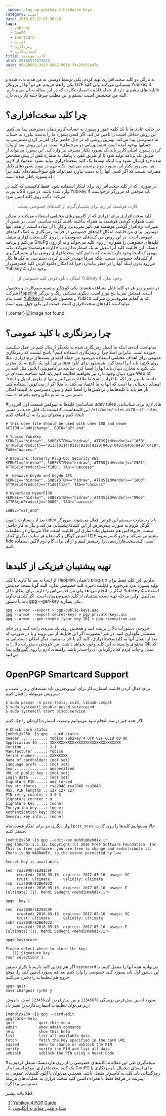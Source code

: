 ```yaml
---
_index: plug-up-yubikey-4-hardware-keys
category: امنیت
date: 2016-05-22 07:30:28
tags:
  - yubikey
  - GnuPG
  - smartcard
  - امنیت
  - رمزنگاری
  - اسمارت‌کارت
title: کارت هوشمند
utid: 20160522073028
uuid: 99e28963-3c19-49d7-961b-f4c25c59ad7e
---
```

به تازگی دو کلید سخت‌افزاری تهیه کردم، یکی توسط دوستی به من هدیه داده شده و یکی را هم خریدم. هر دو آنها از پروتکل U2F پشتیبانی می‌کنند ولی کلید Yubikey 4 قابلیت‌های بیشتری دارد از جمله قابلیت اسمارت‌کارت که در این مقاله به آن می‌پردازم. البته من متخصص امنیت نیستم و این مطلب صرفا جنبه کاربردی دارد.

# چرا کلید سخت‌افزاری؟
در حالت عادی ما با بک کلمه عبور و پسورد به حساب کاربری‌مان دسترسی پیدا می‌کنیم. این روش حداقل امنیت را تامین می‌کند. اگر کسی پسورد ما را بدست بیاورد به حساب ما دسترسی پیدا می‌کند. بهترین روشی که در حال حاضر برای امن‌تر کردن دسترسی به حسابها بوجود آمده است «تصدیق‌یابی دو مرحله‌ای» است. در این روش بعد از وارد کردن پسورد اصلی کاربر باید یک پسورد یکبار مصرف نیز وارد کند. این پسورد می‌تواند از طریق یک برنامه تولید شود یا از طریق تلفن یا پیامک به شماره تلفن از پیش مشخص شده فرد ارسال بشود و یا اینکه توسط یک کلید سخت‌افزاری تولید بشود. معمولا از کاربر هر سی روز یکبار این پسورد دوم پرسیده می‌شود. نکته مهم در مورد پسورد‌های یکبار مصرف اینست که اگر کسی آنها را به دست بیاورد نمی‌تواند هیچ سوءاستفاده‌ای بکند چرا که پسورد باطل شده است.

در صورتی که از کلید سخت‌افزاری برای اینکار استفاده شود، فقط کافیست که کلید در پورت USB وارد شده باشد. در مورد Yubikey 4 باید موقعی که مرورگر درخواست می‌کند، دگمه روی کلید لمس شود. 

> کارت هوشمند ابزاری برای پشتبیان‌گیری از کلیدهای خصوصی نیست.

کلید سخت‌افزاری برای افرادی که از کامپیوترهای مختلفی استفاده می‌کنند یا ممکن است همواره گوشی هوشمند به همراه نداشته باشند گزینه مناسبی است. در ضمن از تغییرات نرم‌افزار گوشی هوشمند هم تاثیر نمی‌پذیرد و کار با آن ساده است. از همه اینها مهمترین برای من قابلیت انتقال کلیدهای خصوصی در فرآیند رمزنگاری به کمک کلیدهای عمومی است. در این روش من کلیدهای خصوصی‌ام را روی کلیدسخت‌افزاری منتقل می‌کنم و برنامه GnuPg کلیدهای خصوصی را همواره از روی کلید می‌خواند و نه از روی دیسک. این قابلیت کلید آنرا تبدیل به یک اسمارت‌کارت یا «کارت هوشمند» می‌کند. نکته مهمی که اینجا وجود دارد اینست که بدانیم کلید سخت‌افزاری روشی برای پشتبیان‌گیری از کلیدهای خصوصی نیست، بلکه صرفا جهت راحت‌تر کردن دسترسی به کلیدها بکار می‌رود بدون اینکه آنها را در خطر بیاندازد. چرا که امکان دانلود کردن کلید خصوصی از Yubikey 4 وجود ندارد.

> امکان دانلود کردن کلید خصوصی از Yubikey 4 وجود ندارد.

در تصویر زیر هر دو کلید قابل مشاهده هستند. یکی کوچکتر و شبیه سیم‌کارت و محصول شرکت [Happlink](http://happlink.com/products.html) است. قیمتش تقریبا پنج یورو است. دیگری مشکلی رنگ و بزرگتر است بنام [Yubikey 4](https://www.yubico.com/2015/11/4th-gen-yubikey-4/) و محصول شرکت Yubico که به گمانم معروف‌ترین شرکت تولید‌کننده کلید‌های سخت‌افزاری است. قیمت این یکی چهل یورو است.

{:.center}
![image not found](assets/pimg/hardware-keys-2016-05-22-075322.jpg "کلید‌های سخت‌افزاری Yubikey 4 و plug-up")


# چرا رمزنگاری با کلید عمومی؟
مدتهاست ایده‌ی اینکه ما ایمیل رمزنگاری شده به یکدیگر ارسال کنیم در عمل شکست خورده است. بنابراین اصلا چرا از رمزنگاری استفاده کنیم؟ پاسخ اینست که رمزنگاری عمومی برای اهداف مختلفی استفاده می‌شود من جمله امضای بسته‌های نرم‌افزاری. مثلا برای آپلود یک پکیج به یک مخزن ppa روی لانچ‌پد باید آنرا امضا کرد. همینطور برای آپلود یک پکیج به مخازن دبیان باید آنها را امضا کرد. چنانچه در کامیونیتی آنلاینی مثل آنچه در مورد دبیان وجود دارد نیز بخواهیم فعالیت کنیم باید کلید شناخته شده‌ای در  Web of Trust داشته باشیم. چرا که ما افراد را شخصا ملاقات نمی‌کنیم و تنها از طریق ایمیل و امضای دیجیتالی ما است که آنها به ما اعتماد می‌کنند. یا مثلا اگر از بیت‌کوین استفاده کنید باز هم باید با کلیدهایمان تراکنش‌ها را امضا کنیم و بدون دسترسی به کلید‌ها امکان دسترسی به منابع مالی وجود نخواهد داشت. 

#شناساندن کلید‌ها به لینوکس
قسمت اول افزودن udev rules های لازم برای شناساندن این کلید‌هاست. کافیست یک فایل جدید در مسیر `/etc/udev/rules.d/70-u2f.rules` ایجاد کنیم و محتوای زیر را به آن اضافه کنیم:



	# this udev file should be used with udev 188 and newer
	ACTION!="add|change", GOTO="u2f_end"
	
	# Yubico YubiKey
	KERNEL=="hidraw*", SUBSYSTEM=="hidraw", ATTRS{idVendor}=="1050", ATTRS{idProduct}=="0113|0114|0115|0116|0120|0402|0403|0406|0407|0410", TAG+="uaccess"
	
	# Happlink (formerly Plug-Up) Security KEY
	KERNEL=="hidraw*", SUBSYSTEM=="hidraw", ATTRS{idVendor}=="2581", ATTRS{idProduct}=="f1d0", TAG+="uaccess"
	
	#  Neowave Keydo and Keydo AES
	KERNEL=="hidraw*", SUBSYSTEM=="hidraw", ATTRS{idVendor}=="1e0d", ATTRS{idProduct}=="f1d0|f1ae", TAG+="uaccess"
	
	# HyperSecu HyperFIDO
	KERNEL=="hidraw*", SUBSYSTEM=="hidraw", ATTRS{idVendor}=="096e", ATTRS{idProduct}=="0880", TAG+="uaccess"
	
	LABEL="u2f_end"



بعد از ریستارت دامون udev یا با ریستارت سیستم این قوانین فعال می‌شوند. مرورگر گوگل کروم به صورت پیش‌فرض از این کلیدها پشتیبانی می‌کند و نیاز به کار خاصی نیست. فایرفاکس هم مشغول پیاده‌سازی این قابلیت است. حالا می‌توان در تنظیمات امنیتی گوگل و گیت‌ها و هر سایت دیگری که از U2F پشتیبانی می‌کند و جزو کنسرسیوم fido است، کلید‌سخت‌فازاری‌مان را رجیستر کنیم و از آن برای گام دوم لاگین استفاده کنیم.

# تهیه پیشتیبان فیزیکی از کلیدها
از اینجا به بعد ما کاری با کلید Happlink یا همان plug-up نداریم. این کلید فقط برای تولید پسورد بدرد می‌خورد و قابلیت ذخیره کلید خصوصی ندارد. البته گویا نسخه جدیدش اینکار را انجام می‌دهد ولی من قدیمی‌اش را دارم. برای اینکار ما از Yubikey 4 استفاده می‌کنیم. اولین مرحله تهیه نسخه پشتبیان از کلید خصوصی‌مان است. اگر کلیدی ندارید باید با دستور gpg --gen-key  یکی بسازید.


	gpg --armor --export > pgp-public-keys.asc
	gpg --armor --export-secret-keys > pgp-private-keys.asc
	gpg --armor --gen-revoke [your key ID] > pgp-revocation.asc


خروجی دستورات بالا را پرینت کنید و همچنین روی یک سی‌دی رایت کنید و در جای مطمئنی نگهداری کنید. در غیر اینصورت اگر این فایل‌ها از بین بروند و یا در صورتی که بعد از انتقال آنها به کلیدسخت‌‌افزاری، کلید گم یا خراب بشود، دیگر امکان دست‌یابی به محتوای وابسته به این کلید وجود نخواهد داشت. من خروجی دستورات بالا را به QR کد تبدیل و چاپ کردم که بازگردانی آن راحت‌تر باشد. راهنمای لازم را روی [گیت‌هاب](https://github.com/4bitfocus/asc-key-to-qr-code) پیدا می‌کنید.


# OpenPGP Smartcard Support
برای فعال کردن قابلیت اسمارت‌کار برای اپن‌پی‌جی‌پی باید بسته‌های زیر را نصب و سرویس مربوطه را فعال کنیم:


	$ sudo pacman -S pcsc-tools, ccid, libusb-compat
	$ sudo systemctl enable pcscd.serviceand
	$ sudo systemctl start pcscd.service



اگر همه چیز درست انجام شود می‌توانیم وضعیت اسمارت‌کارتمان را چک کنیم:


	# Check card status
	[mehdi@x250 ~]$ gpg --card-status
	Reader ...........: Yubico Yubikey 4 OTP U2F CCID 00 00
	Application ID ...: XXXXXXXXXXXXXXXXXXXXXXXXXXXXXXXX
	Version ..........: 2.1
	Manufacturer .....: Yubico
	Serial number ....: XXXXXXXX
	Name of cardholder: [not set]
	Language prefs ...: [not set]
	Sex ..............: unspecified
	URL of public key : [not set]
	Login data .......: [not set]
	Signature PIN ....: not forced
	Key attributes ...: rsa2048 rsa2048 rsa2048
	Max. PIN lengths .: 127 127 127
	PIN retry counter : 3 0 3
	Signature counter : 0
	Signature key ....: [none]
	Encryption key....: [none]
	Authentication key: [none]
	General key info..: [none]


ابزار دیگری نیز برای اینکار هست بنام `pcsc_scan`. حالا می‌توانیم کلیدها را روی کارت منتقل کنیم.


	[mehdi@x250 ~]$ gpg --edit-key mehdi@mehdix.ir
	gpg (GnuPG) 2.1.12; Copyright (C) 2016 Free Software Foundation, Inc.
	This is free software: you are free to change and redistribute it.
	There is NO WARRANTY, to the extent permitted by law.
	
	Secret key is available.
	
	sec  rsa2048/2E292C9F
	     created: 2016-05-16  expires: 2017-05-16  usage: SC  
	     trust: ultimate      validity: ultimate
	ssb  rsa2048/82B64022
	     created: 2016-05-16  expires: 2017-05-16  usage: E   
	[ultimate] (1). Mehdi Sadeghi <mehdi@mehdix.ir>
	
	gpg>  key 1
	
	sec  rsa2048/2E292C9F
	     created: 2016-05-16  expires: 2017-05-16  usage: SC  
	     trust: ultimate      validity: ultimate
	ssb* rsa2048/82B64022
	     created: 2016-05-16  expires: 2017-05-16  usage: E   
	[ultimate] (1). Mehdi Sadeghi <mehdi@mehdix.ir>
	
	gpg> keytocard
	
	Please select where to store the key:
	   (1) Signature key
	Your selection? 1


اگر هم چندین کلید داریم با تکرار دستور `keytocard` می‌توانیم همه آنها را منتقل کنیم. با این دستور اول باید پسورد کلید خصوصی را وارد کنیم بعد هم پسورد ادمین کلید را. موقع خروج هم تنظیمات را ذخیره می‌کنیم:


	gpg> quit
	Save changes? (y/N) y



پسورد ادمین پیش‌فرض یوبی‌کی `12345678` و پین پیش‌فرض آن `123456` است. با روش زیر می‌توان تنظیمات اسمارت‌کارت را تغییر داد:


	[mehdi@x250 ~]$ gpg --card-edit
	gpg/card> help
	quit           quit this menu
	admin          show admin commands
	help           show this help
	list           list all available data
	fetch          fetch the key specified in the card URL
	passwd         menu to change or unblock the PIN
	verify         verify the PIN and list all data
	unblock        unblock the PIN using a Reset Code



#نتیجه‌گیری
طی این مقاله ما کلیدهای خصوصی را از روی هارددیسک منتقل کردیم به یک کلید سخت‌افزاری. موقع استفاده از GnuPG برای امضای دیجیتال یا رمزنگاری یا رمزگشایی باید کلید به کامپیوتر متصل باشد. همچنین می‌توان با آپلود کلیدهای عمومی به اینترنت در هرکجا فقط با همراه داشتن کلید سخت‌افزاری به عملیات‌های مرتبط دسترسی پیدا کرد. 

اطلاعات بیشتر:

1. [Yubikey 4 PGP Guide](https://developers.yubico.com/PGP/Importing_keys.html)
2. [مشابه همین مقاله به انگلیسی](https://malcolmsparks.com/posts/yubikey-gpg.html)
